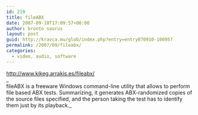 ```yaml
---
id: 219
title: fileABX
date: 2007-09-10T17:09:57+00:00
author: bronto saurus
layout: post
guid: http://kravca.mu/glob/index.php?entry=entry070910-100957
permalink: /2007/09/fileabx/
categories:
  - video, audio, software
---
```

<a href="http://www.kikeg.arrakis.es/fileabx/" target="_blank" >http://www.kikeg.arrakis.es/fileabx/</a>  
_  
fileABX is a freeware Windows command-line utility that allows to perform file based ABX tests. Summarizing, it generates ABX-randomized copies of the source files specified, and the person taking the test has to identify them just by its playback._